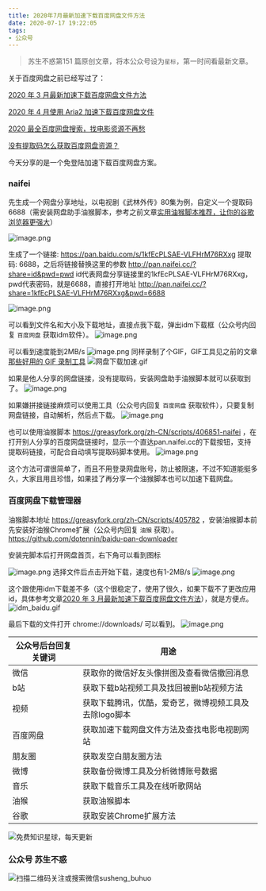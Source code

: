 ```yaml
---
title: 2020年7月最新加速下载百度网盘文件方法
date: 2020-07-17 19:22:05
tags:
- 公众号
---
```

> 苏生不惑第151 篇原创文章，将本公众号设为`星标`，第一时间看最新文章。

关于百度网盘之前已经写过了：

[2020 年 3 月最新加速下载百度网盘文件方法](https://mp.weixin.qq.com/s/4lumhFRxedfmnq2KLRkggA)

[2020 年 4 月使用 Aria2 加速下载百度网盘文件](https://mp.weixin.qq.com/s/ptskCvg_snSNTNQO3XRluA)

[2020 最全百度网盘搜索，找电影资源不再愁](https://mp.weixin.qq.com/s/0uOyrcz0KP-qZhCNNCELhw)

[没有提取码怎么获取百度网盘资源？](https://mp.weixin.qq.com/s/MUIPj4OgSxAeRl5Hk-2tuw)

今天分享的是一个免登陆加速下载百度网盘方案。

### naifei
先生成一个网盘分享地址，以电视剧《武林外传》80集为例，自定义一个提取码6688（需安装网盘助手油猴脚本，参考之前文章[实用油猴脚本推荐，让你的谷歌浏览器更强大](https://mp.weixin.qq.com/s/4sCwNc4fz7IxlL8XfY95rQ)）

![image.png](https://upload-images.jianshu.io/upload_images/23152173-783c336ad7fa4211.png?imageMogr2/auto-orient/strip%7CimageView2/2/w/1240)

生成了一个链接: https://pan.baidu.com/s/1kfEcPLSAE-VLFHrM76RXxg 提取码: 6688，之后将链接替换这里的参数 http://pan.naifei.cc/?share=id&pwd=pwd id代表网盘分享链接里的1kfEcPLSAE-VLFHrM76RXxg，pwd代表密码，就是6688，直接打开地址 http://pan.naifei.cc/?share=1kfEcPLSAE-VLFHrM76RXxg&pwd=6688

![image.png](https://upload-images.jianshu.io/upload_images/23152173-90e6cf888a9da5fd.png?imageMogr2/auto-orient/strip%7CimageView2/2/w/1240)

可以看到文件名和大小及下载地址，直接点我下载，弹出idm下载框（公众号内回复 `百度网盘` 获取idm软件）。
![image.png](https://upload-images.jianshu.io/upload_images/23152173-6825c5f959056f74.png?imageMogr2/auto-orient/strip%7CimageView2/2/w/1240)

可以看到速度能到2MB/s
![image.png](https://upload-images.jianshu.io/upload_images/23152173-bcf010c316ee040c.png?imageMogr2/auto-orient/strip%7CimageView2/2/w/1240)
同样录制了个GIF，GIF工具见之前的文章[那些好用的 GIF 录制工具](https://mp.weixin.qq.com/s/4K5TrXNPGAuOdFN3Ipcz9A)
![网盘下载加速.gif](https://upload-images.jianshu.io/upload_images/23152173-abe55512701d11d8.gif?imageMogr2/auto-orient/strip)

如果是他人分享的网盘链接，没有提取码，安装网盘助手油猴脚本就可以获取到了。
![image.png](https://upload-images.jianshu.io/upload_images/17817191-c007156ba5f49f23.png?imageMogr2/auto-orient/strip%7CimageView2/2/w/1240)

如果嫌拼接链接麻烦可以使用工具（公众号内回复 `百度网盘` 获取软件），只要复制网盘链接，自动解析，然后点下载。
![image.png](https://upload-images.jianshu.io/upload_images/23152173-2a135fd58abc2df8.png?imageMogr2/auto-orient/strip%7CimageView2/2/w/1240)

也可以使用油猴脚本 https://greasyfork.org/zh-CN/scripts/406851-naifei ，在打开别人分享的百度网盘链接时，显示一个直达pan.naifei.cc的下载按钮，支持提取码链接，可配合自动填写提取码脚本使用。
![image.png](https://upload-images.jianshu.io/upload_images/23152173-1b0788b4a2d50e05.png?imageMogr2/auto-orient/strip%7CimageView2/2/w/1240)



这个方法可谓很简单了，而且不用登录网盘账号，防止被限速，不过不知道能挺多久，大家且用且珍惜，如果挂了再分享一个油猴脚本也可以加速下载网盘。 
### 百度网盘下载管理器
油猴脚本地址 https://greasyfork.org/zh-CN/scripts/405782 ，安装油猴脚本前先安装好油猴Chrome扩展（公众号内回复 `油猴` 获取）。https://github.com/dotennin/baidu-pan-downloader

安装完脚本后打开网盘首页，右下角可以看到图标

![image.png](https://upload-images.jianshu.io/upload_images/23152173-c70ceffbb0ad01fe.png?imageMogr2/auto-orient/strip%7CimageView2/2/w/1240)
选择文件后点击开始下载，速度也有1-2MB/s
![image.png](https://upload-images.jianshu.io/upload_images/23152173-cd82675ae682295c.png?imageMogr2/auto-orient/strip%7CimageView2/2/w/1240)

这个跟使用idm下载差不多（这个很稳定了，使用了很久，如果下载不了更改应用id，具体参考文章[2020 年 3 月最新加速下载百度网盘文件方法](https://mp.weixin.qq.com/s/4lumhFRxedfmnq2KLRkggA)），就是方便点。
![idm_baidu.gif](https://upload-images.jianshu.io/upload_images/23152173-5e6d7528dc563d3a.gif?imageMogr2/auto-orient/strip)


最后下载的文件打开 chrome://downloads/ 可以看到。
![image.png](https://upload-images.jianshu.io/upload_images/23152173-6c0a3532b81abe44.png?imageMogr2/auto-orient/strip%7CimageView2/2/w/1240)


| 公众号后台回复关键词    |  用途   |
| --- | --- |
| 微信    | 获取你的微信好友头像拼图及查看微信撤回消息    |
|  b站   |  获取下载b站视频工具及找回被删b站视频方法   |
|  视频   |  获取下载腾讯，优酷，爱奇艺，微博视频工具及去除logo脚本   |
|  百度网盘   | 获取加速下载网盘文件方法及查找电影电视剧网站    |
|   朋友圈  |  获取发空白朋友圈方法   |
|  微博   |  获取备份微博工具及分析微博账号数据   |
|  音乐   |   获取下载音乐工具及在线听歌网站  |
|  油猴   |   获取油猴脚本  |
|谷歌|获取安装Chrome扩展方法|

![免费知识星球，每天更新](https://upload-images.jianshu.io/upload_images/17817191-9d41aa25edcd25c4.png?imageMogr2/auto-orient/strip%7CimageView2/2/w/1240)

### 公众号 苏生不惑
 ![扫描二维码关注或搜索微信susheng_buhuo](https://upload-images.jianshu.io/upload_images/17817191-6e0079f95d4c0338.jpg?imageMogr2/auto-orient/strip%7CimageView2/2/w/1240)
